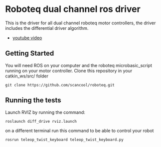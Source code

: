# Roboteq dual channel ros driver

This is the driver for all dual channel roboteq motor controllers, the driver includes the differential driver algorithm. 

* [youtube video](https://www.youtube.com/watch?v=rk8OZ5LdfDo)

## Getting Started

You will need ROS on your computer and the roboteq microbasic_script running on your motor controller.
Clone this repository in your catkin_ws/src/  folder

```
git clone https://github.com/scancool/roboteq.git
```

## Running the tests

Launch RVIZ by running the command:

```
roslaunch diff_drive rviz.launch
```
on a different terminal run this command to be able to control your robot

```
rosrun teleop_twist_keyboard teleop_twist_keyboard.py
```

